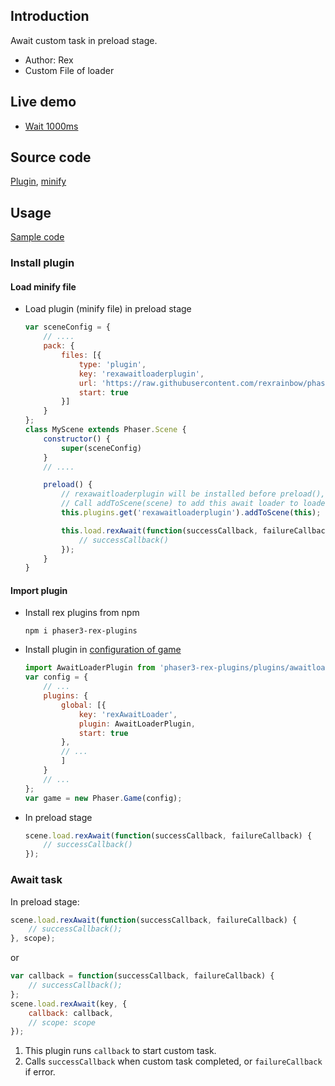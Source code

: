 ## Introduction

Await custom task in preload stage.

- Author: Rex
- Custom File of loader

## Live demo

- [Wait 1000ms](https://codepen.io/rexrainbow/pen/jvNGbm)

## Source code

[Plugin](https://github.com/rexrainbow/phaser3-rex-notes/blob/master/plugins/awaitloader-plugin.js), [minify](https://github.com/rexrainbow/phaser3-rex-notes/blob/master/dist/rexawaitloaderplugin.min.js)

## Usage

[Sample code](https://github.com/rexrainbow/phaser3-rex-notes/tree/master/examples/awaitloader)

### Install plugin

#### Load minify file

- Load plugin (minify file) in preload stage
    ```javascript
    var sceneConfig = {
        // ....
        pack: {
            files: [{
                type: 'plugin',
                key: 'rexawaitloaderplugin',
                url: 'https://raw.githubusercontent.com/rexrainbow/phaser3-rex-notes/master/dist/    rexawaitloaderplugin.min.js',
                start: true
            }]
        }
    };
    class MyScene extends Phaser.Scene {
        constructor() {
            super(sceneConfig)
        }
        // ....

        preload() {
            // rexawaitloaderplugin will be installed before preload(), but not added to loader yet
            // Call addToScene(scene) to add this await loader to loader of this scene
            this.plugins.get('rexawaitloaderplugin').addToScene(this);

            this.load.rexAwait(function(successCallback, failureCallback) { 
                // successCallback()
            });
        }
    }
    ```

#### Import plugin

- Install rex plugins from npm
    ```
    npm i phaser3-rex-plugins
    ```
- Install plugin in [configuration of game](game.md#configuration)
    ```javascript
    import AwaitLoaderPlugin from 'phaser3-rex-plugins/plugins/awaitloader-plugin.js';
    var config = {
        // ...
        plugins: {
            global: [{
                key: 'rexAwaitLoader',
                plugin: AwaitLoaderPlugin,
                start: true
            },
            // ...
            ]
        }
        // ...
    };
    var game = new Phaser.Game(config);
    ```
- In preload stage
    ```javascript
    scene.load.rexAwait(function(successCallback, failureCallback) { 
        // successCallback()
    });
    ```

### Await task

In preload stage:

```javascript
scene.load.rexAwait(function(successCallback, failureCallback) {
    // successCallback();
}, scope);
```

or

```javascript
var callback = function(successCallback, failureCallback) {
    // successCallback();
};
scene.load.rexAwait(key, {
    callback: callback,
    // scope: scope
});
```

1. This plugin runs `callback`  to start custom task.
1. Calls `successCallback` when custom task completed, or `failureCallback` if error.